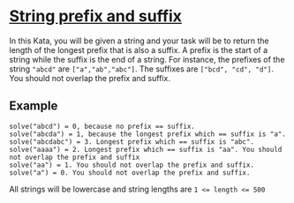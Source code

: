 # [String prefix and suffix](https://www.codewars.com/kata/string-prefix-and-suffix "https://www.codewars.com/kata/5ce969ab07d4b7002dcaa7a1")

In this Kata, you will be given a string and your task will be to return the length of the longest prefix that is also a suffix. A prefix is the start of a string while the suffix is the end of a string.  For instance, the prefixes of the string `"abcd"` are `["a","ab","abc"]`. The suffixes are `["bcd", "cd", "d"]`. You should not overlap the prefix and suffix.

## Example

```
solve("abcd") = 0, because no prefix == suffix. 
solve("abcda") = 1, because the longest prefix which == suffix is "a".
solve("abcdabc") = 3. Longest prefix which == suffix is "abc".
solve("aaaa") = 2. Longest prefix which == suffix is "aa". You should not overlap the prefix and suffix
solve("aa") = 1. You should not overlap the prefix and suffix.
solve("a") = 0. You should not overlap the prefix and suffix.
```

All strings will be lowercase and string lengths are `1 <= length <= 500`